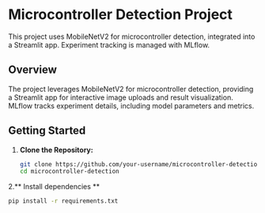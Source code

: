# Microcontroller Detection Project

This project uses MobileNetV2 for microcontroller detection, integrated into a Streamlit app. Experiment tracking is managed with MLflow.

## Overview

The project leverages MobileNetV2 for microcontroller detection, providing a Streamlit app for interactive image uploads and result visualization. MLflow tracks experiment details, including model parameters and metrics.

## Getting Started

1. **Clone the Repository:**

   ```bash
   git clone https://github.com/your-username/microcontroller-detection.git
   cd microcontroller-detection

2.** Install dependencies **
```bash
pip install -r requirements.txt
